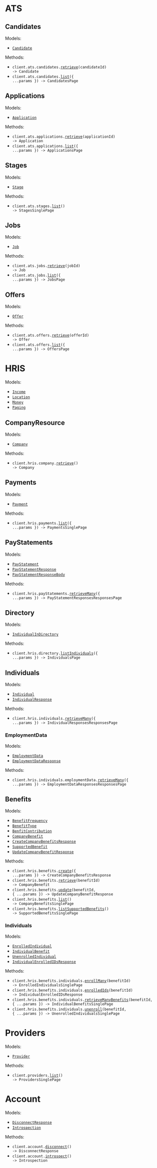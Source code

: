 # ATS

## Candidates

Models:

- <code><a href="./resources/ats/candidates.ts">Candidate</a></code>

Methods:

- <code title="get /ats/candidates/{candidate_id}">client.ats.candidates.<a href="./resources/ats/candidates.ts">retrieve</a>(candidateId) -> Candidate</code>
- <code title="get /ats/candidates">client.ats.candidates.<a href="./resources/ats/candidates.ts">list</a>({ ...params }) -> CandidatesPage</code>

## Applications

Models:

- <code><a href="./resources/ats/applications.ts">Application</a></code>

Methods:

- <code title="get /ats/applications/{application_id}">client.ats.applications.<a href="./resources/ats/applications.ts">retrieve</a>(applicationId) -> Application</code>
- <code title="get /ats/applications">client.ats.applications.<a href="./resources/ats/applications.ts">list</a>({ ...params }) -> ApplicationsPage</code>

## Stages

Models:

- <code><a href="./resources/ats/stages.ts">Stage</a></code>

Methods:

- <code title="get /ats/stages">client.ats.stages.<a href="./resources/ats/stages.ts">list</a>() -> StagesSinglePage</code>

## Jobs

Models:

- <code><a href="./resources/ats/jobs.ts">Job</a></code>

Methods:

- <code title="get /ats/jobs/{job_id}">client.ats.jobs.<a href="./resources/ats/jobs.ts">retrieve</a>(jobId) -> Job</code>
- <code title="get /ats/jobs">client.ats.jobs.<a href="./resources/ats/jobs.ts">list</a>({ ...params }) -> JobsPage</code>

## Offers

Models:

- <code><a href="./resources/ats/offers.ts">Offer</a></code>

Methods:

- <code title="get /ats/offers/{offer_id}">client.ats.offers.<a href="./resources/ats/offers.ts">retrieve</a>(offerId) -> Offer</code>
- <code title="get /ats/offers">client.ats.offers.<a href="./resources/ats/offers.ts">list</a>({ ...params }) -> OffersPage</code>

# HRIS

Models:

- <code><a href="./resources/hris/hris.ts">Income</a></code>
- <code><a href="./resources/hris/hris.ts">Location</a></code>
- <code><a href="./resources/hris/hris.ts">Money</a></code>
- <code><a href="./resources/hris/hris.ts">Paging</a></code>

## CompanyResource

Models:

- <code><a href="./resources/hris/company.ts">Company</a></code>

Methods:

- <code title="get /employer/company">client.hris.company.<a href="./resources/hris/company.ts">retrieve</a>() -> Company</code>

## Payments

Models:

- <code><a href="./resources/hris/payments.ts">Payment</a></code>

Methods:

- <code title="get /employer/payment">client.hris.payments.<a href="./resources/hris/payments.ts">list</a>({ ...params }) -> PaymentsSinglePage</code>

## PayStatements

Models:

- <code><a href="./resources/hris/pay-statements.ts">PayStatement</a></code>
- <code><a href="./resources/hris/pay-statements.ts">PayStatementResponse</a></code>
- <code><a href="./resources/hris/pay-statements.ts">PayStatementResponseBody</a></code>

Methods:

- <code title="post /employer/pay-statement">client.hris.payStatements.<a href="./resources/hris/pay-statements.ts">retrieveMany</a>({ ...params }) -> PayStatementResponsesResponsesPage</code>

## Directory

Models:

- <code><a href="./resources/hris/directory.ts">IndividualInDirectory</a></code>

Methods:

- <code title="get /employer/directory">client.hris.directory.<a href="./resources/hris/directory.ts">listIndividuals</a>({ ...params }) -> IndividualsPage</code>

## Individuals

Models:

- <code><a href="./resources/hris/individuals/individuals.ts">Individual</a></code>
- <code><a href="./resources/hris/individuals/individuals.ts">IndividualResponse</a></code>

Methods:

- <code title="post /employer/individual">client.hris.individuals.<a href="./resources/hris/individuals/individuals.ts">retrieveMany</a>({ ...params }) -> IndividualResponsesResponsesPage</code>

### EmploymentData

Models:

- <code><a href="./resources/hris/individuals/employment-data.ts">EmploymentData</a></code>
- <code><a href="./resources/hris/individuals/employment-data.ts">EmploymentDataResponse</a></code>

Methods:

- <code title="post /employer/employment">client.hris.individuals.employmentData.<a href="./resources/hris/individuals/employment-data.ts">retrieveMany</a>({ ...params }) -> EmploymentDataResponsesResponsesPage</code>

## Benefits

Models:

- <code><a href="./resources/hris/benefits/benefits.ts">BenefitFrequency</a></code>
- <code><a href="./resources/hris/benefits/benefits.ts">BenefitType</a></code>
- <code><a href="./resources/hris/benefits/benefits.ts">BenfitContribution</a></code>
- <code><a href="./resources/hris/benefits/benefits.ts">CompanyBenefit</a></code>
- <code><a href="./resources/hris/benefits/benefits.ts">CreateCompanyBenefitsResponse</a></code>
- <code><a href="./resources/hris/benefits/benefits.ts">SupportedBenefit</a></code>
- <code><a href="./resources/hris/benefits/benefits.ts">UpdateCompanyBenefitResponse</a></code>

Methods:

- <code title="post /employer/benefits">client.hris.benefits.<a href="./resources/hris/benefits/benefits.ts">create</a>({ ...params }) -> CreateCompanyBenefitsResponse</code>
- <code title="get /employer/benefits/{benefit_id}">client.hris.benefits.<a href="./resources/hris/benefits/benefits.ts">retrieve</a>(benefitId) -> CompanyBenefit</code>
- <code title="post /employer/benefits/{benefit_id}">client.hris.benefits.<a href="./resources/hris/benefits/benefits.ts">update</a>(benefitId, { ...params }) -> UpdateCompanyBenefitResponse</code>
- <code title="get /employer/benefits">client.hris.benefits.<a href="./resources/hris/benefits/benefits.ts">list</a>() -> CompanyBenefitsSinglePage</code>
- <code title="get /employer/benefits/meta">client.hris.benefits.<a href="./resources/hris/benefits/benefits.ts">listSupportedBenefits</a>() -> SupportedBenefitsSinglePage</code>

### Individuals

Models:

- <code><a href="./resources/hris/benefits/individuals.ts">EnrolledIndividual</a></code>
- <code><a href="./resources/hris/benefits/individuals.ts">IndividualBenefit</a></code>
- <code><a href="./resources/hris/benefits/individuals.ts">UnenrolledIndividual</a></code>
- <code><a href="./resources/hris/benefits/individuals.ts">IndividualEnrolledIDsResponse</a></code>

Methods:

- <code title="post /employer/benefits/{benefit_id}/individuals">client.hris.benefits.individuals.<a href="./resources/hris/benefits/individuals.ts">enrollMany</a>(benefitId) -> EnrolledIndividualsSinglePage</code>
- <code title="get /employer/benefits/{benefit_id}/enrolled">client.hris.benefits.individuals.<a href="./resources/hris/benefits/individuals.ts">enrolledIds</a>(benefitId) -> IndividualEnrolledIDsResponse</code>
- <code title="get /employer/benefits/{benefit_id}/individuals">client.hris.benefits.individuals.<a href="./resources/hris/benefits/individuals.ts">retrieveManyBenefits</a>(benefitId, { ...params }) -> IndividualBenefitsSinglePage</code>
- <code title="delete /employer/benefits/{benefit_id}/individuals">client.hris.benefits.individuals.<a href="./resources/hris/benefits/individuals.ts">unenroll</a>(benefitId, { ...params }) -> UnenrolledIndividualsSinglePage</code>

# Providers

Models:

- <code><a href="./resources/providers.ts">Provider</a></code>

Methods:

- <code title="get /providers">client.providers.<a href="./resources/providers.ts">list</a>() -> ProvidersSinglePage</code>

# Account

Models:

- <code><a href="./resources/account.ts">DisconnectResponse</a></code>
- <code><a href="./resources/account.ts">Introspection</a></code>

Methods:

- <code title="post /disconnect">client.account.<a href="./resources/account.ts">disconnect</a>() -> DisconnectResponse</code>
- <code title="get /introspect">client.account.<a href="./resources/account.ts">introspect</a>() -> Introspection</code>
